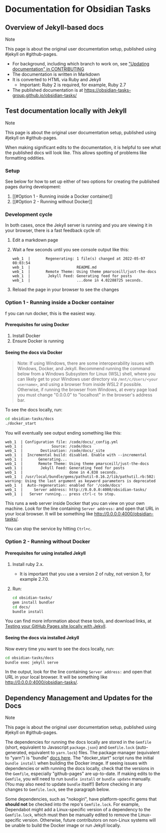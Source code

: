# Documentation for Obsidian Tasks

## Overview of Jekyll-based docs

> [!Note]
> This page is about the original user documentation setup, published using #jekyll on #github-pages.

- For background, including which branch to work on, see ["Updating documentation" in CONTRIBUTING](../CONTRIBUTING.md#updating-documentation)
- The documentation is written in Markdown
- It is converted to HTML via Ruby and Jekyll
  - Important: Ruby 2 is required, for example, Ruby 2.7
- The published documentation is at <https://obsidian-tasks-group.github.io/obsidian-tasks/>

## Test documentation locally with Jekyll

> [!Note]
> This page is about the original user documentation setup, published using #jekyll on #github-pages.

When making significant edits to the documentation, it is helpful to see what
the published docs will look like. This allows spotting of problems like formatting oddities.

### Setup

See below for how to set up either of two options for creating the published pages during development:

1. [[#Option 1 - Running inside a Docker container]]
2. [[#Option 2 - Running without Docker]]

### Development cycle

In both cases, once the Jekyll server is running and you are viewing it in your browser,
there is a fast feedback cycle of:

1. Edit a markdown page
1. Wait a few seconds until you see console output like this:

    ```text
    web_1  |       Regenerating: 1 file(s) changed at 2022-05-07 08:03:54
    web_1  |                     README.md
    web_1  |       Remote Theme: Using theme pmarsceill/just-the-docs
    web_1  |        Jekyll Feed: Generating feed for posts
    web_1  |                     ...done in 4.02288725 seconds.
    ```

1. Reload the page in your browser to see the changes

### Option 1 - Running inside a Docker container

f you can run docker, this is the easiest way.

#### Prerequisites for using Docker

1. Install Docker
2. Ensure Docker is running

#### Seeing the docs via Docker

> Note: If using Windows, there are some interoperability issues with Windows, Docker, and Jekyll.
> Recommend running the command below from a Windows Subsystem for Linux (WSL) shell,
> where you can likely get to your Windows user directory via `/mnt/c/Users/<your username>`,
> and using a browser from inside WSL2 if possible. Otherwise, if running the browser from Windows,
> at every page load you must change "0.0.0.0" to "localhost" in the browser's address bar.

To see the docs locally, run:

```bash
cd obsidian-tasks/docs
./docker_start
```

You will eventually see output ending something like this:

```text
web_1  | Configuration file: /code/docs/_config.yml
web_1  |             Source: /code/docs
web_1  |        Destination: /code/docs/_site
web_1  |  Incremental build: disabled. Enable with --incremental
web_1  |       Generating...
web_1  |       Remote Theme: Using theme pmarsceill/just-the-docs
web_1  |        Jekyll Feed: Generating feed for posts
web_1  |                     done in 4.838 seconds.
web_1  | /usr/local/bundle/gems/pathutil-0.16.2/lib/pathutil.rb:502: warning: Using the last argument as keyword parameters is deprecated
web_1  |  Auto-regeneration: enabled for '/code/docs'
web_1  |     Server address: http://0.0.0.0:4000/obsidian-tasks/
web_1  |   Server running... press ctrl-c to stop.
```

This runs a web server inside Docker that you can view on your own machine.
Look for the line containing `Server address:` and open that URL in your local browser.
It will be something like <http://0.0.0.0:4000/obsidian-tasks/>.

You can stop the service by hitting `Ctrl+c`.

### Option 2 - Running without Docker

#### Prerequisites for using installed Jekyll

1. Install ruby 2.x.
    - It is important that you use a version 2 of ruby, not version 3, for example 2.7.0.
1. Run:

    ```bash
    cd obsidian-tasks/
    gem install bundler
    cd docs/
    bundle install
    ```

You can find more information about these tools, and download links, at
[Testing your GitHub Pages site locally with Jekyll](https://docs.github.com/en/pages/setting-up-a-github-pages-site-with-jekyll/testing-your-github-pages-site-locally-with-jekyll).

#### Seeing the docs via installed Jekyll

Now every time you want to see the docs locally, run:

```bash
cd obsidian-tasks/docs
bundle exec jekyll serve
```

In the output, look for the line containing `Server address:` and open that URL in your local browser.
It will be something like <http://0.0.0.0:4000/obsidian-tasks/>.

## Dependency Management and Updates for the Docs

> [!Note]
> This page is about the original user documentation setup, published using #jekyll on #github-pages.

The dependencies for running the docs locally are stored in the `Gemfile` (short, equivalent to Javascript `package.json`) and `Gemfile.lock` (auto-generated, equivalent to `yarn.lock`) files.
The package manager (equivalent to "yarn") is "bundle" [docs here](https://bundler.io/guides/using_bundler_in_applications.html#recommended-workflow). The "docker_start" script runs the initial
`bundle install` when building the Docker image.
If seeing issues with dependencies or with running the docs locally, check that the versions in the `Gemfile`, especially "github-pages" are up-to-date. If making edits to the `Gemfile`, you
will need to run `bundle install` or `bundle update` manually. (You may also need to update `bundle` itself!) Before checking in any changes to `Gemfile.lock`, see the paragraph below.

Some dependencies, such as "nokogiri", have platform-specific gems that **should not** be checked into the repo's `Gemfile.lock`.
For example, Dependabot might add a Linux-specific version of a dependency to the `Gemfile.lock`, which must then be manually edited to remove the Linux-specific version.
Otherwise, future contributors on non-Linux systems will be unable to build the Docker image or run Jekyll locally.
